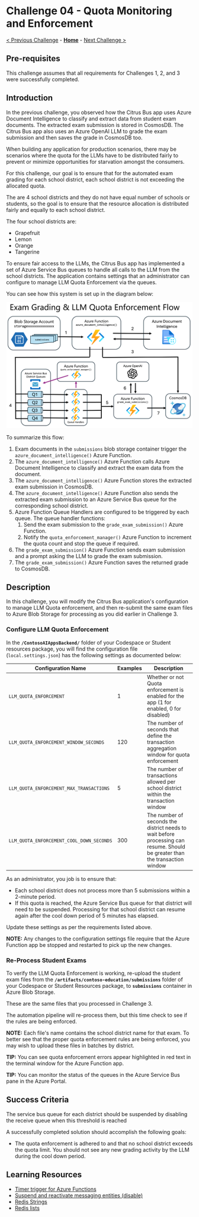 # Challenge 04 - Quota Monitoring and Enforcement

[< Previous Challenge](./Challenge-03.md) - **[Home](../README.md)** - [Next Challenge >](./Challenge-05.md)

## Pre-requisites

This challenge assumes that all requirements for Challenges 1, 2, and 3 were successfully completed.

## Introduction

In the previous challenge, you observed how the Citrus Bus app uses Azure Document Intelligence to classify and extract data from student exam documents. The extracted exam submission is stored in CosmosDB. The Citrus Bus app also uses an Azure OpenAI LLM to grade the exam submission and then saves the grade in CosmosDB too.

When building any application for production scenarios, there may be scenarios where the quota for the LLMs have to be distributed fairly to prevent or minimize opportunities for starvation amongst the consumers.

For this challenge, our goal is to ensure that for the automated exam grading for each school district, each school district is not exceeding the allocated quota.

The are 4 school districts and they do not have equal number of schools or students, so the goal is to ensure that the resource allocation is distributed fairly and equally to each school district.

The four school districts are:
- Grapefruit
- Lemon
- Orange
- Tangerine

To ensure fair access to the LLMs, the Citrus Bus app has implemented a set of Azure Service Bus queues to handle all calls to the LLM from the school districts. The application contains settings that an administrator can configure to manage LLM Quota Enforcement via the queues.  
 
You can see how this system is set up in the diagram below:

![Exam grading & LLM Quota Enforcement Flow](../images/c4-exam-grading-flow.png)

To summarize this flow:

1. Exam documents in the `submissions` blob storage container trigger the `azure_document_intelligence()` Azure Function.
1. The `azure_document_intelligence()` Azure Function calls Azure Document Intelligence to classify and extract the exam data from the document.
1. The `azure_document_intelligence()` Azure Function stores the extracted exam submission in CosmosDB.
1. The `azure_document_intelligence()` Azure Function also sends the extracted exam submission to an Azure Service Bus queue for the corresponding school district.
1. Azure Function Queue Handlers are configured to be triggered by each queue. The queue handler functions:
   1. Send the exam submission to the `grade_exam_submission()` Azure Function.
   2. Notify the `quota_enforcement_manager()` Azure Function to increment the quota count and stop the queue if required.
1. The `grade_exam_submission()` Azure Function sends exam submission and a prompt asking the LLM to grade the exam submission.
1. The `grade_exam_submission()` Azure Function saves the returned grade to CosmosDB.

## Description

In this challenge, you will modify the Citrus Bus application's configuration to manage LLM Quota enforcement, and then re-submit the same exam files to Azure Blob Storage for processing as you did earlier in Challenge 3.

### Configure LLM Quota Enforcement

In the **`/ContosoAIAppsBackend/`** folder of your Codespace or Student resources package, you will find the configuration file (`local.settings.json`) has the following settings as documented below:

| Configuration Name | Examples| Description|
|--------------|-----------|------------|
| `LLM_QUOTA_ENFORCEMENT` | 1     | Whether or not Quota enforcement is enabled for the app (1 for enabled, 0 for disabled)        |
| `LLM_QUOTA_ENFORCEMENT_WINDOW_SECONDS`      | 120  | The number of seconds that define the transaction aggregation window for quota enforcement       |
| `LLM_QUOTA_ENFORCEMENT_MAX_TRANSACTIONS`      | 5  | The number of transactions allowed per school district within the transaction window       |
| `LLM_QUOTA_ENFORCEMENT_COOL_DOWN_SECONDS`      | 300  | The number of seconds the district needs to wait before processing can resume. Should be greater than the transaction window       |

As an administrator, you job is to ensure that:
- Each school district does not process more than 5 submissions within a 2-minute period. 
- If this quota is reached, the Azure Service Bus queue for that district will need to be suspended. Processing for that school district can resume again after the cool down period of 5 minutes has elapsed.

Update these settings as per the requirements listed above.

**NOTE:** Any changes to the configuration settings file require that the Azure Function app be stopped and restarted to pick up the new changes.

### Re-Process Student Exams

To verify the LLM Quota Enforcement is working, re-upload the student exam files from the **`/artifacts/contoso-education/submissions`** folder of your Codespace or Student Resources package, to **`submissions`** container in Azure Blob Storage.

These are the same files that you processed in Challenge 3.

The automation pipeline will re-process them, but this time check to see if the rules are being enforced.

**NOTE:** Each file's name contains the school district name for that exam. To better see that the proper quota enforcement rules are being enforced, you may wish to upload these files in batches by district.

**TIP:** You can see quota enforcement errors appear highlighted in red text in the terminal window for the Azure Function app.

**TIP:** You can monitor the status of the queues in the Azure Service Bus pane in the Azure Portal.

## Success Criteria

The service bus queue for each district should be suspended by disabling the receive queue when this threshold is reached

A successfully completed solution should accomplish the following goals:

- The quota enforcement is adhered to and that no school district exceeds the quota limit. You should not see any new grading activity by the LLM during the cool down period.



## Learning Resources

- [Timer trigger for Azure Functions](https://learn.microsoft.com/en-us/azure/azure-functions/functions-bindings-timer)
- [Suspend and reactivate messaging entities (disable)](https://learn.microsoft.com/en-us/azure/service-bus-messaging/entity-suspend#suspension-states)
- [Redis Strings](https://redis.io/docs/data-types/strings/)
- [Redis lists](https://redis.io/docs/data-types/lists/)
